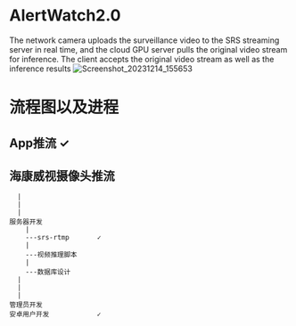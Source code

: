 # AlertWatch2.0
The network camera uploads the surveillance video to the SRS streaming server in real time, and the cloud GPU server pulls the original video stream for inference. The client accepts the original video stream as well as the inference results
![Screenshot_20231214_155653](https://github.com/shizishen/AlertWatch2.0/assets/85082613/af40046e-f87a-4654-ac56-bab1c74168b2)

# 流程图以及进程
##  App推流                ✓   
##  海康威视摄像头推流  
      |  
      |  
      |  
    服务器开发  
        |  
        ---srs-rtmp       ✓   
        |  
        ---视频推理脚本       
        |  
        ---数据库设计  
      |  
      |  
      |  
    管理员开发  
    安卓用户开发            ✓   
